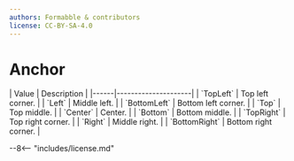 ```yaml
---
authors: Formabble & contributors
license: CC-BY-SA-4.0
---
```



# Anchor

<div class="sh-parameters" markdown="1">
| Value  | Description |
|------|---------------------|
| `TopLeft` | Top left corner. |
| `Left` | Middle left. |
| `BottomLeft` | Bottom left corner. |
| `Top` | Top middle. |
| `Center` | Center. |
| `Bottom` | Bottom middle. |
| `TopRight` | Top right corner. |
| `Right` | Middle right. |
| `BottomRight` | Bottom right corner. |

</div>

--8<-- "includes/license.md"
